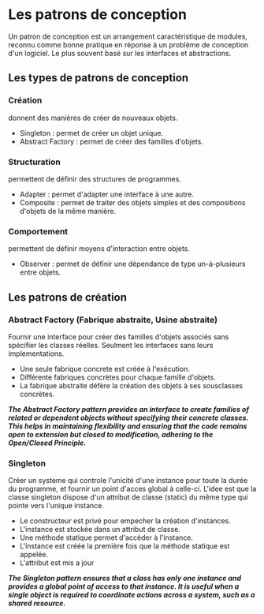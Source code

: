 # Les patrons de conception
Un patron de conception est un arrangement caractéristique de modules, reconnu comme bonne pratique en réponse à un problème de conception d'un logiciel. Le plus souvent basé sur les interfaces et abstractions. 

## Les types de patrons de conception

### Création
donnent des manières de créer de nouveaux objets.
- Singleton : permet de créer un objet unique.
- Abstract Factory : permet de créer des familles d'objets.

### Structuration
permettent de définir des structures de programmes.
- Adapter : permet d'adapter une interface à une autre.
- Composite : permet de traiter des objets simples et des compositions d'objets de la même manière.

### Comportement
permettent de définir moyens d'interaction entre objets.
- Observer : permet de définir une dépendance de type un-à-plusieurs entre objets.

## Les patrons de création
### Abstract Factory (Fabrique abstraite, Usine abstraite)
Fournir une interface pour créer des familles d'objets associés sans spécifier les classes réelles.
Seulment les interfaces sans leurs implementations.
- Une seule fabrique concrete est créée à l'exécution.
- Différente fabriques concrètes pour chaque famille d'objets.
- La fabrique abstraite défère la création des objets à ses sousclasses concrètes.


***The Abstract Factory pattern provides an interface to create families of related or dependent objects without specifying their concrete classes. This helps in maintaining flexibility and ensuring that the code remains open to extension but closed to modification, adhering to the Open/Closed Principle.***

### Singleton 
Créer un systeme qui controle l'unicité d'une instance pour toute la durée du programme, et fournir un point d'acces global à celle-ci.
L'idee est que la classe singleton dispose d'un attribut de classe (static) du même type qui pointe vers l'unique instance.
- Le constructeur est privé pour empecher la création d'instances.
- L'instance est stockée dans un attribut de classe.
- Une méthode statique permet d'accéder à l'instance.
- L'instance est créée la première fois que la méthode statique est appelée.
- L'attribut est mis a jour

***The Singleton pattern ensures that a class has only one instance and provides a global point of access to that instance. It is useful when a single object is required to coordinate actions across a system, such as a shared resource.***